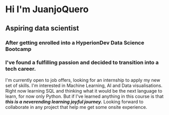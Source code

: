 # Hi I'm JuanjoQuero


## Aspiring data scientist 

### After getting enrolled into a HyperionDev Data Science Bootcamp 
### I've found a fulfilling passion and decided to transition into a tech career.

I'm currently open to job offers, looking for an internship to apply my new set of skills.
I'm interested in Machine Learning, AI and Data visualisations. 
Right now learning SQL and thinking what it would be the next language to learn, for now only Python.
But if I've learned anything in this course is that ***this is a neverending learning joyful journey.***
Looking forward to collaborate in any project that help me get some onsite experience.  

